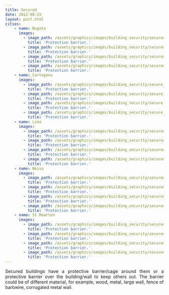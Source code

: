 ```yaml
---
title: Secured
date: 2012-08-23
layout: post.html
cities:
    - name: Bogota
      images:
        - image_path: /assets/graphics/images/building_security/secured_01.jpg
          title: 'Protection barrier.'
        - image_path: /assets/graphics/images/building_security/secured_02.jpg
          title: 'Protection barrier.'
        - image_path: /assets/graphics/images/building_security/secured_03.jpg
          title: 'Protection barrier.'
        - image_path: /assets/graphics/images/building_security/secured_bogota_04.jpg
          title: 'Protection barrier.'
    - name: Cartagena
      images:
        - image_path: /assets/graphics/images/building_security/secure_cartagena_01.png
          title: 'Protection barrier.'
        - image_path: /assets/graphics/images/building_security/secure_cartagena_02.png
          title: 'Protection barrier.'
        - image_path: /assets/graphics/images/building_security/secure_cartagena_03.png
          title: 'Protection barrier.'
        - image_path: /assets/graphics/images/building_security/secure_cartagena_04.png
          title: 'Protection barrier.'
    - name: Lima
      images:
        - image_path: /assets/graphics/images/building_security/secured_lima_01.png
          title: 'Protection barrier.'
        - image_path: /assets/graphics/images/building_security/secured_lima_02.png
          title: 'Protection barrier.'
        - image_path: /assets/graphics/images/building_security/secured_lima_03.png
          title: 'Protection barrier.'
        - image_path: /assets/graphics/images/building_security/secured_lima_04.png
          title: 'Protection barrier.'
    - name: Neiva
      images:
        - image_path: /assets/graphics/images/building_security/secured_neiva_01.png
          title: 'Protection barrier.'
        - image_path: /assets/graphics/images/building_security/secured_neiva_02.png
          title: 'Protection barrier.'
        - image_path: /assets/graphics/images/building_security/secured_neiva_03.png
          title: 'Protection barrier.'
        - image_path: /assets/graphics/images/building_security/secured_neiva_04.png
          title: 'Protection barrier.'
    - name: St Maarten
      images:
        - image_path: /assets/graphics/images/building_security/secured_st_maarten_01.png
          title: 'Protection barrier.'
        - image_path: /assets/graphics/images/building_security/secured_st_maarten_02.png
          title: 'Protection barrier.'
        - image_path: /assets/graphics/images/building_security/secured_st_maarten_03.png
          title: 'Protection barrier.'
        - image_path: /assets/graphics/images/building_security/secured_st_maarten_04.png
          title: 'Protection barrier.'
---
```

<p align="justify">
Secured buildings have a protective barrier/cage around them or a protective barrier over the building/wall to keep others out. The barrier could be of different material, for example, wood, metal, large wall, fence of barbwire, corrugated metal wall.
</p>